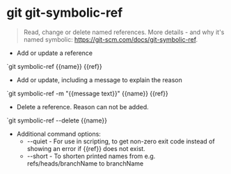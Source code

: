# git git-symbolic-ref

> Read, change or delete named references.
> More details - and why it's named symbolic: <https://git-scm.com/docs/git-symbolic-ref>.

- Add or update a reference

`git symbolic-ref {{name}} {{ref}}

- Add or update, including a message to explain the reason

`git symbolic-ref -m "{{message text}}" {{name}} {{ref}}

- Delete a reference. Reason can not be added.

`git symbolic-ref --delete {{name}}

- Additional command options:
  - --quiet - For use in scripting, to get non-zero exit code instead of showing an error if {{ref}} does not exist.
  - --short - To shorten printed names from e.g. refs/heads/branchName to branchName
